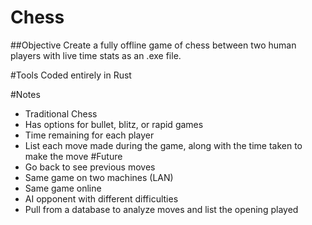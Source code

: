 # Chess

##Objective
Create a fully offline game of chess between two human players with live time stats as an .exe file.

#Tools
Coded entirely in Rust

#Notes
 - Traditional Chess
 - Has options for bullet, blitz, or rapid games
 - Time remaining for each player
 - List each move made during the game, along with the time taken to make the move
#Future
 - Go back to see previous moves 
 - Same game on two machines (LAN)
 - Same game online
 - AI opponent with different difficulties
 - Pull from a database to analyze moves and list the opening played

